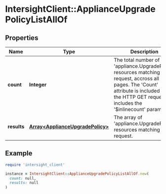# IntersightClient::ApplianceUpgradePolicyListAllOf

## Properties

| Name | Type | Description | Notes |
| ---- | ---- | ----------- | ----- |
| **count** | **Integer** | The total number of &#39;appliance.UpgradePolicy&#39; resources matching the request, accross all pages. The &#39;Count&#39; attribute is included when the HTTP GET request includes the &#39;$inlinecount&#39; parameter. | [optional] |
| **results** | [**Array&lt;ApplianceUpgradePolicy&gt;**](ApplianceUpgradePolicy.md) | The array of &#39;appliance.UpgradePolicy&#39; resources matching the request. | [optional] |

## Example

```ruby
require 'intersight_client'

instance = IntersightClient::ApplianceUpgradePolicyListAllOf.new(
  count: null,
  results: null
)
```

